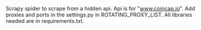 Scrapy spider to scrape from a hidden api.
Api is for "www.coincap.io".
Add proxies and ports in the settings.py in ROTATING_PROXY_LIST.
All libraries needed are in requirements.txt.
